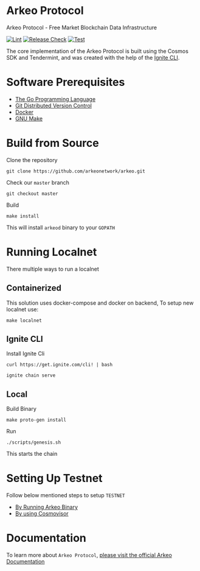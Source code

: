 # Arkeo Protocol

Arkeo Protocol - Free Market Blockchain Data Infrastructure

[![Lint](https://github.com/arkeonetwork/arkeo/actions/workflows/go-lint.yaml/badge.svg)](https://github.com/arkeonetwork/arkeo/actions/workflows/go-lint.yaml)
[![Release Check](https://github.com/arkeonetwork/arkeo/actions/workflows/release-check.yaml/badge.svg)](https://github.com/arkeonetwork/arkeo/actions/workflows/release-check.yaml)
[![Test](https://github.com/arkeonetwork/arkeo/actions/workflows/test.yaml/badge.svg)](https://github.com/arkeonetwork/arkeo/actions/workflows/test.yaml)

The core implementation of the Arkeo Protocol is built using the Cosmos SDK and Tendermint, and was created with the help of the [Ignite CLI](https://ignite.com/cli).

# Software Prerequisites

- [The Go Programming Language](https://go.dev)
- [Git Distributed Version Control](https://git-scm.com)
- [Docker](https://www.docker.com)
- [GNU Make](https://www.gnu.org/software/make)

# Build from Source

Clone the repository

```shell
git clone https://github.com/arkeonetwork/arkeo.git
```

Check our `master` branch

```shell
git checkout master
```

Build

```shell
make install
```

This will install `arkeod` binary to your `GOPATH`

# Running Localnet

There multiple ways to run a localnet

## Containerized

This solution uses docker-compose and docker on backend, To setup new localnet use:

```shell
make localnet
```

## Ignite CLI

Install Ignite Cli

```shell
curl https://get.ignite.com/cli! | bash
```

```shell
ignite chain serve
```

## Local

Build Binary

```shell
make proto-gen install
```

Run

```shell
./scripts/genesis.sh
```

This starts the chain

# Setting Up Testnet 

Follow below mentioned steps to setup `TESTNET`

- [By Running Arkeo Binary](./docs/TESTNET.md)
- [By using Cosmovisor](./docs/COSMOVISOR.md)


# Documentation

To learn more about `Arkeo Protocol`, [please visit the official Arkeo Documentation](https://docs.arkeo.network)
